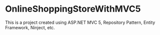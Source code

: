 # OnlineShoppingStoreWithMVC5
This is a project created using ASP.NET MVC 5, Repository Pattern, Entity Framework, Ninject, etc.

